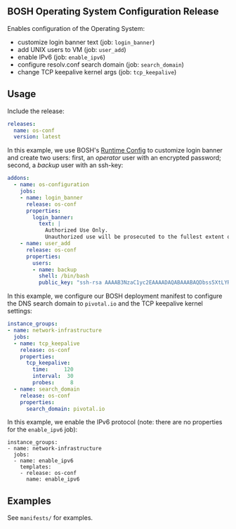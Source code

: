 ## BOSH Operating System Configuration Release

Enables configuration of the Operating System:

- customize login banner text (job: `login_banner`)
- add UNIX users to VM (job: `user_add`)
- enable IPv6 (job: `enable_ipv6`)
- configure resolv.conf search domain (job: `search_domain`)
- change TCP keepalive kernel args (job: `tcp_keepalive`)

## Usage

Include the release:

```yaml
releases:
  name: os-conf
  version: latest
```

In this example, we use BOSH's [Runtime Config](https://bosh.io/docs/runtime-config.html) to customize login banner and create two users: first, an _operator_ user with an encrypted password; second, a _backup_ user with an ssh-key:

```yaml
addons:
  - name: os-configuration
    jobs:
    - name: login_banner
      release: os-conf
      properties:
        login_banner:
          text: |
            Authorized Use Only.
            Unauthorized use will be prosecuted to the fullest extent of the law.
    - name: user_add
      release: os-conf
      properties:
        users:
        - name: backup
          shell: /bin/bash
          public_key: "ssh-rsa AAAAB3NzaC1yc2EAAAADAQABAAABAQDbss5XtLYRYDeV8AmouVYOHmYPxPsN4F59fZnY4kJnimM3sk5TbP0ow19GMDppQOPzAQ1TcYH4sYhpnxwq5f32XYtw12rFnO8BatHISWIdjoEjHfdA1qLIMGouWZPbGIQ1qURbfJdR9e2shS7U/WSXD+AJ9Zy0ZKTsIvlukWSX8Nsxvfn7VaAFvhgI3YPmhjV3TCEVMDsWGbBXlMq+qiJt22JEOw+3dnrvfGzRUULGznO/8y4NvVQsQc5KGnJkeQWkmlOIrhUGYwd/hMn6zQEIxkR4elmwp+pjyLR0qYLUFjpMn2GJMG7lvTzF8SzQLhzTVrjW1E3nve2eCuJ5bB6/"
```

In this example, we configure our BOSH deployment manifest to configure the DNS search domain to `pivotal.io` and the TCP keepalive kernel settings:

```yaml
instance_groups:
- name: network-infrastructure
  jobs:
  - name: tcp_keepalive
    release: os-conf
    properties:
      tcp_keepalive:
        time:     120
        interval:  30
        probes:     8
  - name: search_domain
    release: os-conf
    properties:
      search_domain: pivotal.io
```

In this example, we enable the IPv6 protocol (note: there are no properties for the `enable_ipv6` job):

```
instance_groups:
- name: network-infrastructure
  jobs:
  - name: enable_ipv6
    templates:
    - release: os-conf
      name: enable_ipv6
```

##  Examples

See `manifests/` for examples.
